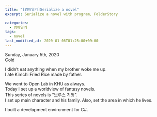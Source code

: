 ```yaml
---
title: "[영어일기]Serialize a novel"
excerpt: Serialize a novel with program, FolderStory

categories:
  - 영어일기
tags:
  - novel
last_modified_at: 2020-01-06T01:25:00+09:00
---
```

Sunday, January 5th, 2020  
Cold

I didn’t eat anything when my brother woke me up.  
I ate Kimchi Fried Rice made by father.  

We went to Open Lab in KHU as always.  
Today I set up a worldview of fantasy novels.  
This series of novels is “브루스 기행".  
I set up main character and his family. Also, set the area in which he lives.  

I built a development environment for C#.

